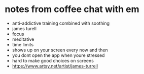 # notes from coffee chat with em

- anti-addictive training combined with soothing
- james turell
- focus
- meditative
- time limits
- shows up on your screen every now and then
- you dont open the app when youre stressed
- hard to make good choices on screens
- https://www.artsy.net/artist/james-turrell
